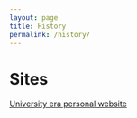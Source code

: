 ```yaml
---
layout: page
title: History
permalink: /history/
---
```


# Sites

[University era personal website](http://www.cs.ru.ac.za/research/g02c0108)
